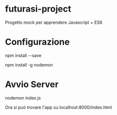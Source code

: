 # futurasi-project
Progetto mock per apprendere Javascript + ES6

# Configurazione

npm install --save

npm install -g nodemon

# Avvio Server

nodemon index.js

Ora si può trovare l'app su localhost:8000/index.html
